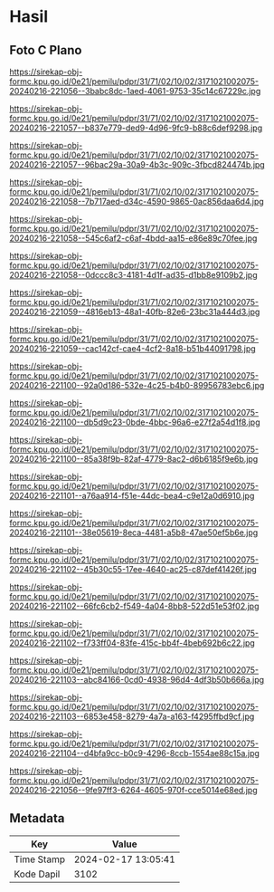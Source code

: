 # Hasil

## Foto C Plano

https://sirekap-obj-formc.kpu.go.id/0e21/pemilu/pdpr/31/71/02/10/02/3171021002075-20240216-221056--3babc8dc-1aed-4061-9753-35c14c67229c.jpg

https://sirekap-obj-formc.kpu.go.id/0e21/pemilu/pdpr/31/71/02/10/02/3171021002075-20240216-221057--b837e779-ded9-4d96-9fc9-b88c6def9298.jpg

https://sirekap-obj-formc.kpu.go.id/0e21/pemilu/pdpr/31/71/02/10/02/3171021002075-20240216-221057--96bac29a-30a9-4b3c-909c-3fbcd824474b.jpg

https://sirekap-obj-formc.kpu.go.id/0e21/pemilu/pdpr/31/71/02/10/02/3171021002075-20240216-221058--7b717aed-d34c-4590-9865-0ac856daa6d4.jpg

https://sirekap-obj-formc.kpu.go.id/0e21/pemilu/pdpr/31/71/02/10/02/3171021002075-20240216-221058--545c6af2-c6af-4bdd-aa15-e86e89c70fee.jpg

https://sirekap-obj-formc.kpu.go.id/0e21/pemilu/pdpr/31/71/02/10/02/3171021002075-20240216-221058--0dccc8c3-4181-4d1f-ad35-d1bb8e9109b2.jpg

https://sirekap-obj-formc.kpu.go.id/0e21/pemilu/pdpr/31/71/02/10/02/3171021002075-20240216-221059--4816eb13-48a1-40fb-82e6-23bc31a444d3.jpg

https://sirekap-obj-formc.kpu.go.id/0e21/pemilu/pdpr/31/71/02/10/02/3171021002075-20240216-221059--cac142cf-cae4-4cf2-8a18-b51b44091798.jpg

https://sirekap-obj-formc.kpu.go.id/0e21/pemilu/pdpr/31/71/02/10/02/3171021002075-20240216-221100--92a0d186-532e-4c25-b4b0-89956783ebc6.jpg

https://sirekap-obj-formc.kpu.go.id/0e21/pemilu/pdpr/31/71/02/10/02/3171021002075-20240216-221100--db5d9c23-0bde-4bbc-96a6-e27f2a54d1f8.jpg

https://sirekap-obj-formc.kpu.go.id/0e21/pemilu/pdpr/31/71/02/10/02/3171021002075-20240216-221100--85a38f9b-82af-4779-8ac2-d6b6185f9e6b.jpg

https://sirekap-obj-formc.kpu.go.id/0e21/pemilu/pdpr/31/71/02/10/02/3171021002075-20240216-221101--a76aa914-f51e-44dc-bea4-c9e12a0d6910.jpg

https://sirekap-obj-formc.kpu.go.id/0e21/pemilu/pdpr/31/71/02/10/02/3171021002075-20240216-221101--38e05619-8eca-4481-a5b8-47ae50ef5b6e.jpg

https://sirekap-obj-formc.kpu.go.id/0e21/pemilu/pdpr/31/71/02/10/02/3171021002075-20240216-221102--45b30c55-17ee-4640-ac25-c87def41426f.jpg

https://sirekap-obj-formc.kpu.go.id/0e21/pemilu/pdpr/31/71/02/10/02/3171021002075-20240216-221102--66fc6cb2-f549-4a04-8bb8-522d51e53f02.jpg

https://sirekap-obj-formc.kpu.go.id/0e21/pemilu/pdpr/31/71/02/10/02/3171021002075-20240216-221102--f733ff04-83fe-415c-bb4f-4beb692b6c22.jpg

https://sirekap-obj-formc.kpu.go.id/0e21/pemilu/pdpr/31/71/02/10/02/3171021002075-20240216-221103--abc84166-0cd0-4938-96d4-4df3b50b666a.jpg

https://sirekap-obj-formc.kpu.go.id/0e21/pemilu/pdpr/31/71/02/10/02/3171021002075-20240216-221103--6853e458-8279-4a7a-a163-f4295ffbd9cf.jpg

https://sirekap-obj-formc.kpu.go.id/0e21/pemilu/pdpr/31/71/02/10/02/3171021002075-20240216-221104--d4bfa9cc-b0c9-4296-8ccb-1554ae88c15a.jpg

https://sirekap-obj-formc.kpu.go.id/0e21/pemilu/pdpr/31/71/02/10/02/3171021002075-20240216-221056--9fe97ff3-6264-4605-970f-cce5014e68ed.jpg


## Metadata

| Key        | Value               |
| ---------- | ------------------- |
| Time Stamp | 2024-02-17 13:05:41 |
| Kode Dapil | 3102                |




